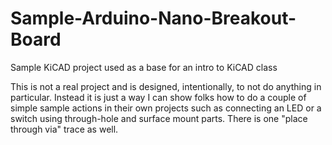 # Sample-Arduino-Nano-Breakout-Board
Sample KiCAD project used as a base for an intro to KiCAD class

This is not a real project and is designed, intentionally, to not do anything in particular. Instead it is just a way I can show folks how to do a couple of simple sample actions in their own projects such as connecting an LED or a switch using through-hole and surface mount parts. There is one "place through via" trace as well.
